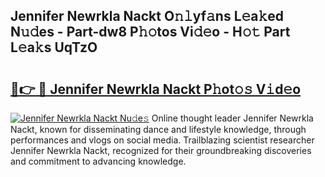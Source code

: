 ## Jennifer Newrkla Nackt O𝚗𝚕yf𝚊ns L𝚎a𝚔ed N𝚞𝚍es - Part-dw8 P𝚑𝚘tos Vi𝚍𝚎o - H𝚘𝚝 Part L𝚎a𝚔s UqTzO

# <h2><a href="http://kfcirrp.oniu.top/?m=Jennifer+Newrkla+Nackt">🔗👉 🔴 Jennifer Newrkla Nackt P𝚑ot𝚘𝚜 V𝚒d𝚎o</a></h2>

[![Jennifer Newrkla Nackt Nu𝚍e𝚜](https://i.imgur.com/0qMVB7G.gif)](http://kfcirrp.oniu.top/?m=Jennifer+Newrkla+Nackt)
Online thought leader Jennifer Newrkla Nackt, known for disseminating dance and lifestyle knowledge, through performances and vlogs on social media. Trailblazing scientist researcher Jennifer Newrkla Nackt, recognized for their groundbreaking discoveries and commitment to advancing knowledge.  

